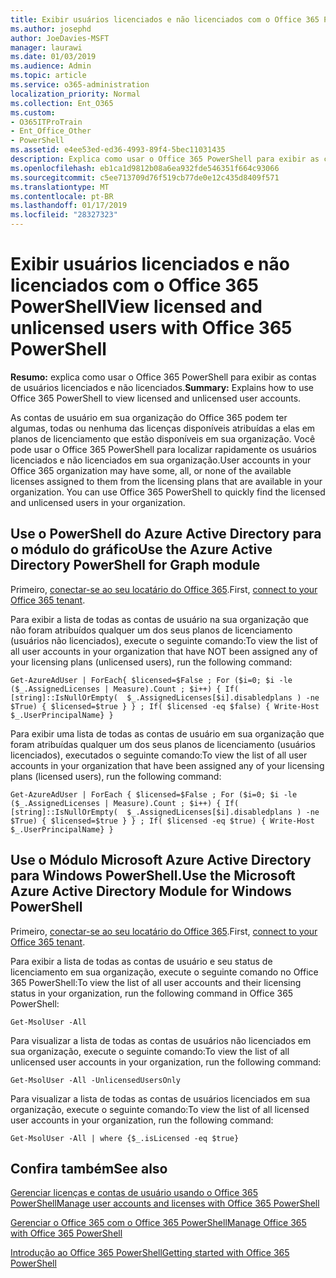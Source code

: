 ```yaml
---
title: Exibir usuários licenciados e não licenciados com o Office 365 PowerShell
ms.author: josephd
author: JoeDavies-MSFT
manager: laurawi
ms.date: 01/03/2019
ms.audience: Admin
ms.topic: article
ms.service: o365-administration
localization_priority: Normal
ms.collection: Ent_O365
ms.custom:
- O365ITProTrain
- Ent_Office_Other
- PowerShell
ms.assetid: e4ee53ed-ed36-4993-89f4-5bec11031435
description: Explica como usar o Office 365 PowerShell para exibir as contas de usuários licenciados e não licenciados.
ms.openlocfilehash: eb1ca1d9812b08a6ea932fde546351f664c93066
ms.sourcegitcommit: c5ee713709d76f519cb77de0e12c435d8409f571
ms.translationtype: MT
ms.contentlocale: pt-BR
ms.lasthandoff: 01/17/2019
ms.locfileid: "28327323"
---
```

# <a name="view-licensed-and-unlicensed-users-with-office-365-powershell"></a><span data-ttu-id="53fab-103">Exibir usuários licenciados e não licenciados com o Office 365 PowerShell</span><span class="sxs-lookup"><span data-stu-id="53fab-103">View licensed and unlicensed users with Office 365 PowerShell</span></span>

<span data-ttu-id="53fab-104">**Resumo:** explica como usar o Office 365 PowerShell para exibir as contas de usuários licenciados e não licenciados.</span><span class="sxs-lookup"><span data-stu-id="53fab-104">**Summary:** Explains how to use Office 365 PowerShell to view licensed and unlicensed user accounts.</span></span>
  
<span data-ttu-id="53fab-p101">As contas de usuário em sua organização do Office 365 podem ter algumas, todas ou nenhuma das licenças disponíveis atribuídas a elas em planos de licenciamento que estão disponíveis em sua organização. Você pode usar o Office 365 PowerShell para localizar rapidamente os usuários licenciados e não licenciados em sua organização.</span><span class="sxs-lookup"><span data-stu-id="53fab-p101">User accounts in your Office 365 organization may have some, all, or none of the available licenses assigned to them from the licensing plans that are available in your organization. You can use Office 365 PowerShell to quickly find the licensed and unlicensed users in your organization.</span></span>


## <a name="use-the-azure-active-directory-powershell-for-graph-module"></a><span data-ttu-id="53fab-107">Use o PowerShell do Azure Active Directory para o módulo do gráfico</span><span class="sxs-lookup"><span data-stu-id="53fab-107">Use the Azure Active Directory PowerShell for Graph module</span></span>

<span data-ttu-id="53fab-108">Primeiro, [conectar-se ao seu locatário do Office 365](connect-to-office-365-powershell.md#connect-with-the-azure-active-directory-powershell-for-graph-module).</span><span class="sxs-lookup"><span data-stu-id="53fab-108">First, [connect to your Office 365 tenant](connect-to-office-365-powershell.md#connect-with-the-azure-active-directory-powershell-for-graph-module).</span></span>
 
<span data-ttu-id="53fab-109">Para exibir a lista de todas as contas de usuário na sua organização que não foram atribuídos qualquer um dos seus planos de licenciamento (usuários não licenciados), execute o seguinte comando:</span><span class="sxs-lookup"><span data-stu-id="53fab-109">To view the list of all user accounts in your organization that have NOT been assigned any of your licensing plans (unlicensed users), run the following command:</span></span>
  
```
Get-AzureAdUser | ForEach{ $licensed=$False ; For ($i=0; $i -le ($_.AssignedLicenses | Measure).Count ; $i++) { If( [string]::IsNullOrEmpty(  $_.AssignedLicenses[$i].disabledplans ) -ne $True) { $licensed=$true } } ; If( $licensed -eq $false) { Write-Host $_.UserPrincipalName} }
```

<span data-ttu-id="53fab-110">Para exibir uma lista de todas as contas de usuário em sua organização que foram atribuídas qualquer um dos seus planos de licenciamento (usuários licenciados), executados o seguinte comando:</span><span class="sxs-lookup"><span data-stu-id="53fab-110">To view the list of all user accounts in your organization that have been assigned any of your licensing plans (licensed users), run the following command:</span></span>
  
```
Get-AzureAdUser | ForEach { $licensed=$False ; For ($i=0; $i -le ($_.AssignedLicenses | Measure).Count ; $i++) { If( [string]::IsNullOrEmpty(  $_.AssignedLicenses[$i].disabledplans ) -ne $True) { $licensed=$true } } ; If( $licensed -eq $true) { Write-Host $_.UserPrincipalName} }
```

## <a name="use-the-microsoft-azure-active-directory-module-for-windows-powershell"></a><span data-ttu-id="53fab-111">Use o Módulo Microsoft Azure Active Directory para Windows PowerShell.</span><span class="sxs-lookup"><span data-stu-id="53fab-111">Use the Microsoft Azure Active Directory Module for Windows PowerShell</span></span>

<span data-ttu-id="53fab-112">Primeiro, [conectar-se ao seu locatário do Office 365](connect-to-office-365-powershell.md#connect-with-the-microsoft-azure-active-directory-module-for-windows-powershell).</span><span class="sxs-lookup"><span data-stu-id="53fab-112">First, [connect to your Office 365 tenant](connect-to-office-365-powershell.md#connect-with-the-microsoft-azure-active-directory-module-for-windows-powershell).</span></span>

<span data-ttu-id="53fab-113">Para exibir a lista de todas as contas de usuário e seu status de licenciamento em sua organização, execute o seguinte comando no Office 365 PowerShell:</span><span class="sxs-lookup"><span data-stu-id="53fab-113">To view the list of all user accounts and their licensing status in your organization, run the following command in Office 365 PowerShell:</span></span>
  
```
Get-MsolUser -All
```

<span data-ttu-id="53fab-114">Para visualizar a lista de todas as contas de usuários não licenciados em sua organização, execute o seguinte comando:</span><span class="sxs-lookup"><span data-stu-id="53fab-114">To view the list of all unlicensed user accounts in your organization, run the following command:</span></span>
  
```
Get-MsolUser -All -UnlicensedUsersOnly
```

<span data-ttu-id="53fab-115">Para visualizar a lista de todas as contas de usuários licenciados em sua organização, execute o seguinte comando:</span><span class="sxs-lookup"><span data-stu-id="53fab-115">To view the list of all licensed user accounts in your organization, run the following command:</span></span>
  
```
Get-MsolUser -All | where {$_.isLicensed -eq $true}
```

## <a name="see-also"></a><span data-ttu-id="53fab-116">Confira também</span><span class="sxs-lookup"><span data-stu-id="53fab-116">See also</span></span>

[<span data-ttu-id="53fab-117">Gerenciar licenças e contas de usuário usando o Office 365 PowerShell</span><span class="sxs-lookup"><span data-stu-id="53fab-117">Manage user accounts and licenses with Office 365 PowerShell</span></span>](manage-user-accounts-and-licenses-with-office-365-powershell.md)
  
[<span data-ttu-id="53fab-118">Gerenciar o Office 365 com o Office 365 PowerShell</span><span class="sxs-lookup"><span data-stu-id="53fab-118">Manage Office 365 with Office 365 PowerShell</span></span>](manage-office-365-with-office-365-powershell.md)
  
[<span data-ttu-id="53fab-119">Introdução ao Office 365 PowerShell</span><span class="sxs-lookup"><span data-stu-id="53fab-119">Getting started with Office 365 PowerShell</span></span>](getting-started-with-office-365-powershell.md)
